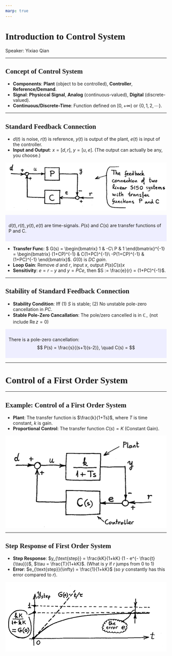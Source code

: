 ```yaml
---
marp: true
---
```

<style>
  section {
    font-family: 'LXGW Bright';
  }

  h1, h2, h3 {
    font-family: 'LXGW Bright';
  }
</style>
<style>
img[alt~="center"] {
  display: block;
  margin: 0 auto;
}
</style>
<style>
.note {
  background-color: #eef;
  padding: 10px;
  margin: 10px 0;
  text-align: left;
}
.trick {
  background-color: #fee;
  padding: 10px;
  margin: 10px 0;
  text-align: left;
}
</style>

# Introduction to Control System

Speaker: Yixiao Qian

---

## Concept of Control System

- **Components**: **Plant** (object to be controlled), **Controller**, **Reference/Demand**.
- **Signal**: **Physiccal Signal**, **Analog** (continuous-valued), **Digital** (discrete-valued).
- **Continuous/Discrete-Time**: Function defined on $[0, +\infty)$ or $\{0,1,2,\cdots\}$.

---

## Standard Feedback Connection

- $d(t)$ is noise, $r(t)$ is reference, $y(t)$ is output of the plant, $e(t)$ is input of the controller.
- **Input and Output**: $x = [d, r]$, $y = [u,e]$. (The output can actually be any, you choose.)

![center w:500](assets/image.png)

<div class=note>

$d(t),r(t),y(t),e(t)$ are time-signals. $P(s)$ and $C(s)$ are transfer functions of P and C. 

</div>

- **Transfer Func**: $
G(s) =
\begin{bmatrix}
  1 & -C\\
  P & 1
\end{bmatrix}^{-1}
 =
 \begin{bmatrix}
   (1+CP)^{-1} & C(1+PC)^{-1}\\
   -P(1+CP)^{-1} & (1+PC)^{-1}
 \end{bmatrix}$. $G(0)$ is *DC gain*.
- **Loop Gain**: Remove $d$ and $r$, input $x$, output $P(s)C(s)x$
- **Sensitivity**: $e=r-y$ and $y=PCe$, then $S := \frac{e}{r} = (1+PC)^{-1}$.


---

## Stability of Standard Feedback Connection

- **Stability Condition**: Iff (1) $S$ is stable; (2) No unstable pole-zero cancellation in $PC$.
- **Stable Pole-Zero Cancallation**: The pole/zero cancelled is in $\mathbb{C}_-$ (not include $\operatorname{Re}z = 0$)

<div class=note>

There is a pole-zero cancellation:
$$ P(s) = \frac{s}{(s+1)(s-2)}, \quad C(s) =   $$

</div>

---

# Control of a First Order System

---

## Example: Control of a First Order System

- **Plant**: The transfer function is $\frac{k}{1+Ts}$, where $T$ is time constant, $k$ is gain.
- **Proportional Control**: The transfer function $C(s) = K$ (Constant Gain).

![center w:600](assets/image-3.png)

---

## Step Response of First Order System

- **Step Response**: $y_{\text{step}} = \frac{kK}{1+kK} (1 - e^{- \frac{t}{\tau}})$, $\tau = \frac{T}{1+kK}$. (What is $y$ if $r$ jumps from $0$ to $1$)
- **Error**: $e_{\text{step}}(\infty) = \frac{1}{1+kK}$ (so $y$ constantly has this error compared to $r$).

![center w:700](assets/image-4.png)



